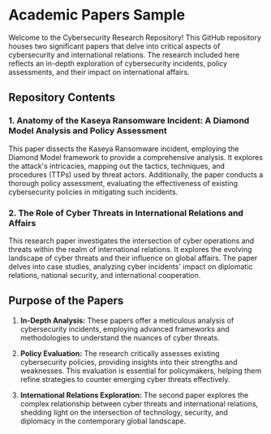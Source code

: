 # Academic Papers Sample

Welcome to the Cybersecurity Research Repository! This GitHub repository houses two significant papers that delve into critical aspects of cybersecurity and international relations. The research included here reflects an in-depth exploration of cybersecurity incidents, policy assessments, and their impact on international affairs.

## Repository Contents

### 1. **Anatomy of the Kaseya Ransomware Incident: A Diamond Model Analysis and Policy Assessment**

This paper dissects the Kaseya Ransomware incident, employing the Diamond Model framework to provide a comprehensive analysis. It explores the attack's intricacies, mapping out the tactics, techniques, and procedures (TTPs) used by threat actors. Additionally, the paper conducts a thorough policy assessment, evaluating the effectiveness of existing cybersecurity policies in mitigating such incidents.

### 2. **The Role of Cyber Threats in International Relations and Affairs**

This research paper investigates the intersection of cyber operations and threats within the realm of international relations. It explores the evolving landscape of cyber threats and their influence on global affairs. The paper delves into case studies, analyzing cyber incidents' impact on diplomatic relations, national security, and international cooperation.

## Purpose of the Papers

1. **In-Depth Analysis:** These papers offer a meticulous analysis of cybersecurity incidents, employing advanced frameworks and methodologies to understand the nuances of cyber threats.

2. **Policy Evaluation:** The research critically assesses existing cybersecurity policies, providing insights into their strengths and weaknesses. This evaluation is essential for policymakers, helping them refine strategies to counter emerging cyber threats effectively.

3. **International Relations Exploration:** The second paper explores the complex relationship between cyber threats and international relations, shedding light on the intersection of technology, security, and diplomacy in the contemporary global landscape.
